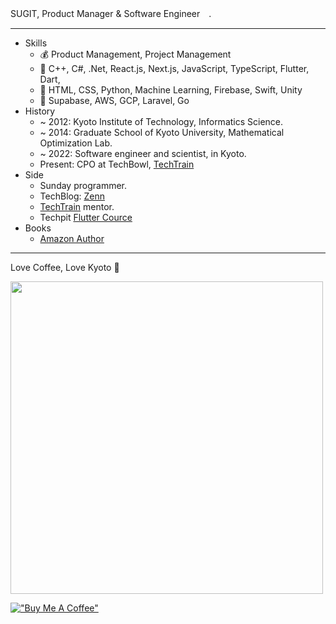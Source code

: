 SUGIT, Product Manager & Software Engineer　.

---

- Skills
  - 💰 Product Management, Project Management
  - 🥇 C++, C#, .Net, React.js, Next.js, JavaScript, TypeScript, Flutter, Dart,
  - 🥈 HTML, CSS, Python, Machine Learning, Firebase, Swift, Unity
  - 🥉 Supabase, AWS, GCP, Laravel, Go
- History
  - ~ 2012: Kyoto Institute of Technology, Informatics Science.
  - ~ 2014: Graduate School of Kyoto University, Mathematical Optimization Lab.
  - ~ 2022: Software engineer and scientist, in Kyoto.
  - Present: CPO at TechBowl, [TechTrain](https://techtrain.dev)
- Side
  - Sunday programmer.
  - TechBlog: [Zenn](https://zenn.dev/sugitlab) 
  - [TechTrain](https://techtrain.dev/mentors/116) mentor.
  - Techpit [Flutter Cource](https://www.techpit.jp/courses/238)
- Books
  - [Amazon Author](https://www.amazon.co.jp/%E6%9D%89%E6%9C%AC-%E7%9C%9F%E4%BA%8C/e/B0BVLDNSQF/ref=dp_byline_cont_book_7)

---

Love Coffee, Love Kyoto 🥤

<img width="500px" src="https://user-images.githubusercontent.com/26006414/96456040-ef87ab80-1258-11eb-90f4-73320c9693ec.JPG" />

[!["Buy Me A Coffee"](https://www.buymeacoffee.com/assets/img/custom_images/orange_img.png)](https://www.buymeacoffee.com/sugitlab)

